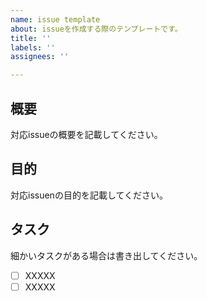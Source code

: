 ```yaml
---
name: issue template
about: issueを作成する際のテンプレートです。
title: ''
labels: ''
assignees: ''

---
```


## 概要
対応issueの概要を記載してください。

## 目的
対応issuenの目的を記載してください。

## タスク
細かいタスクがある場合は書き出してください。
- [ ] XXXXX
- [ ] XXXXX
